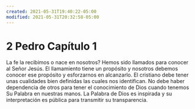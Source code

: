 ```yaml
---
created: 2021-05-31T19:40:22-05:00
modified: 2021-05-31T20:32:58-05:00
---
```


# 2 Pedro Capítulo 1

La fe la recibimos o nace en nosotros?
Hemos sido llamados para conocer al Señor Jesús.
El llamamiento tiene un propósito y nosotros debemos conocer ese propósito y esforzarnos en alcanzarlo.
El cristiano debe tener unas cualidades bien definidas las cuales nos identifican. 
No debe haber dependencia de otros para tener el conocimiento de Dios cuando tenemos Su Palabra en nuestras manos.
La Palabra de Dios es inspirada y su interpretación es pública para transmitir su transparencia.
